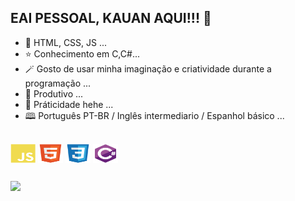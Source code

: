 ## EAI PESSOAL, KAUAN AQUI!!! 👋


- 🐉 HTML, CSS, JS ...
- ⭐ Conhecimento em C,C#...
- 🪄 Gosto de usar minha imaginação e criatividade durante a programação ...
- 🐺 Produtivo ...
- 💬 Práticidade hehe ...
- 🕮 Português PT-BR / Inglês intermediario / Espanhol básico ...


<div style="display: inline_block"><br>
  <img align="center" alt="KAUS-Js" height="30" width="40" src="https://raw.githubusercontent.com/devicons/devicon/master/icons/javascript/javascript-plain.svg">
  <img align="center" alt="KAUS-HTML" height="30" width="40" src="https://raw.githubusercontent.com/devicons/devicon/master/icons/html5/html5-original.svg">
  <img align="center" alt="KAUS-CSS" height="30" width="40" src="https://raw.githubusercontent.com/devicons/devicon/master/icons/css3/css3-original.svg">
  <img align="center" alt="KAUS-Csharp" height="30" width="40" src="https://raw.githubusercontent.com/devicons/devicon/master/icons/csharp/csharp-original.svg">
</div>

##

<div> 
  
  <a href="https://www.linkedin.com/in/kauan-gabriel-30b68a251" target="_blank"><img src="https://img.shields.io/badge/-LinkedIn-%230077B5?style=for-the-badge&logo=linkedin&logoColor=white" target="_blank"></a> 
  
</div>
